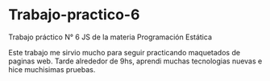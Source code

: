 # Trabajo-practico-6
Trabajo práctico N° 6 JS de la materia Programación Estática

Este trabajo me sirvio mucho para seguir practicando maquetados de paginas web.
Tarde alrededor de 9hs, aprendi muchas tecnologias nuevas e hice muchisimas pruebas.
